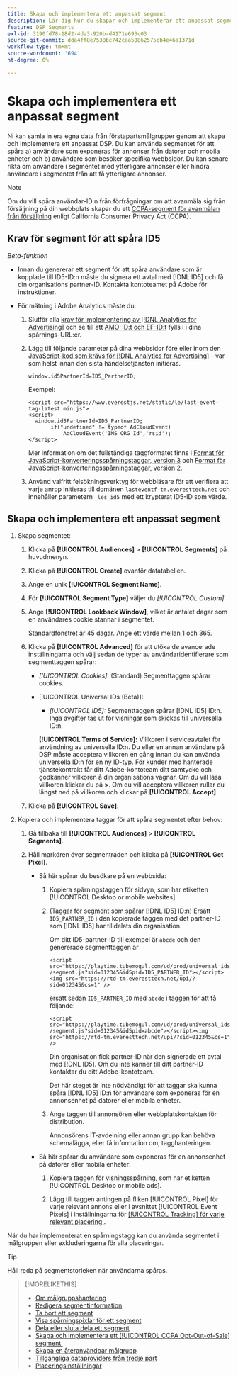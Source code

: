 ```yaml
---
title: Skapa och implementera ett anpassat segment
description: Lär dig hur du skapar och implementerar ett anpassat segment för att spåra användare som exponeras för annonser eller användare som besöker dina webbsidor.
feature: DSP Segments
exl-id: 3190fd78-18d2-4da3-920b-d4171e693c03
source-git-commit: dda4ff8e7538bc742caa50862575cb4e46a1371d
workflow-type: tm+mt
source-wordcount: '694'
ht-degree: 0%

---
```


# Skapa och implementera ett anpassat segment

Ni kan samla in era egna data från förstapartsmålgrupper genom att skapa och implementera ett anpassat DSP. Du kan använda segmentet för att spåra a) användare som exponeras för annonser från datorer och mobila enheter och b) användare som besöker specifika webbsidor. Du kan senare rikta om användare i segmentet med ytterligare annonser eller hindra användare i segmentet från att få ytterligare annonser.

>[!NOTE]
>
>Om du vill spåra användar-ID:n från förfrågningar om att avanmäla sig från försäljning på din webbplats skapar du ett [CCPA-segment för avanmälan från försäljning](ccpa-opt-out-segment-create.md) enligt California Consumer Privacy Act (CCPA).

## Krav för segment för att spåra ID5

*Beta-funktion*

* Innan du genererar ett segment för att spåra användare som är kopplade till ID5-ID:n måste du signera ett avtal med [!DNL ID5] och få din organisations partner-ID. Kontakta kontoteamet på Adobe för instruktioner.

* För mätning i Adobe Analytics måste du:

   1. Slutför alla [krav för implementering av [!DNL Analytics for Advertising]](/help/integrations/analytics/prerequisites.md) och se till att [AMO-ID:t och EF-ID:t](/help/integrations/analytics/ids.md) fylls i i dina spårnings-URL:er.

   1. Lägg till följande parameter på dina webbsidor före eller inom den [JavaScript-kod som krävs för [!DNL Analytics for Advertising]](/help/integrations/analytics/javascript.md) - var som helst innan den sista händelsetjänsten initieras.

      ```window.id5PartnerId=ID5_PartnerID;```

      Exempel:

      ```
      <script src="https://www.everestjs.net/static/le/last-event-tag-latest.min.js">
      <script>
        window.id5PartnerId=ID5_PartnerID;
             if("undefined" != typeof AdCloudEvent)
                 AdCloudEvent('IMS ORG Id','rsid');
      </script>
      ```

      Mer information om det fullständiga taggformatet finns i [Format för JavaScript-konverteringsspårningstaggar, version 3](/help/search-social-commerce/tracking/format-conversion-tag-jsv3.md) och [Format för JavaScript-konverteringsspårningstaggar, version 2](/help/search-social-commerce/tracking/format-conversion-tag-jsv2.md).

   1. Använd valfritt felsökningsverktyg för webbläsare för att verifiera att varje anrop initieras till domänen `lasteventf-tm.everesttech.net` och innehåller parametern `_les_id5` med ett krypterat ID5-ID som värde.

## Skapa och implementera ett anpassat segment

1. Skapa segmentet:

   1. Klicka på **[!UICONTROL Audiences]** > **[!UICONTROL Segments]** på huvudmenyn.

   1. Klicka på **[!UICONTROL Create]** ovanför datatabellen.

   1. Ange en unik **[!UICONTROL Segment Name]**.

   1. För **[!UICONTROL Segment Type]** väljer du *[!UICONTROL Custom]*.

   1. Ange **[!UICONTROL Lookback Window]**, vilket är antalet dagar som en användares cookie stannar i segmentet.

      Standardfönstret är 45 dagar. Ange ett värde mellan 1 och 365.

   1. Klicka på **[!UICONTROL Advanced]** för att utöka de avancerade inställningarna och välj sedan de typer av användaridentifierare som segmenttaggen spårar:

      * *[!UICONTROL Cookies]:* (Standard) Segmenttaggen spårar cookies.

      * [!UICONTROL Universal IDs (Beta)]:

         * *[!UICONTROL ID5]:* Segmenttaggen spårar [!DNL ID5] ID:n. Inga avgifter tas ut för visningar som skickas till universella ID:n.

        **[!UICONTROL Terms of Service]:** Villkoren i serviceavtalet för användning av universella ID:n. Du eller en annan användare på DSP måste acceptera villkoren en gång innan du kan använda universella ID:n för en ny ID-typ. För kunder med hanterade tjänstekontrakt får ditt Adobe-kontoteam ditt samtycke och godkänner villkoren å din organisations vägnar. Om du vill läsa villkoren klickar du på **>**. Om du vill acceptera villkoren rullar du längst ned på villkoren och klickar på **[!UICONTROL Accept]**.

   1. Klicka på **[!UICONTROL Save]**.

1. Kopiera och implementera taggar för att spåra segmentet efter behov:

   1. Gå tillbaka till **[!UICONTROL Audiences]** > **[!UICONTROL Segments]**.

   1. Håll markören över segmentraden och klicka på **[!UICONTROL Get Pixel]**.

      * Så här spårar du besökare på en webbsida:

         1. Kopiera spårningstaggen för sidvyn, som har etiketten [!UICONTROL Desktop or mobile websites].

         1. (Taggar för segment som spårar [!DNL ID5] ID:n) Ersätt `ID5_PARTNER_ID` i den kopierade taggen med det partner-ID som [!DNL ID5] har tilldelats din organisation.

            Om ditt ID5-partner-ID till exempel är `abcde` och den genererade segmenttaggen är

            ```<script src="https://playtime.tubemogul.com/ud/prod/universal_ids/segment.js?sid=012345&id5pid=ID5_PARTNER_ID"></script><img src="https://rtd-tm.everesttech.net/upi/?sid=012345&cs=1" />```

            ersätt sedan `ID5_PARTNER_ID` med `abcde` i taggen för att få följande:

            ```<script src="https://playtime.tubemogul.com/ud/prod/universal_ids/segment.js?sid=012345&id5pid=abcde"></script><img src="https://rtd-tm.everesttech.net/upi/?sid=012345&cs=1" />```

            Din organisation fick partner-ID när den signerade ett avtal med [!DNL ID5]. Om du inte känner till ditt partner-ID kontaktar du ditt Adobe-kontoteam.

            Det här steget är inte nödvändigt för att taggar ska kunna spåra [!DNL ID5] ID:n för användare som exponeras för en annonsenhet på datorer eller mobila enheter.

         1. Ange taggen till annonsören eller webbplatskontakten för distribution.

            Annonsörens IT-avdelning eller annan grupp kan behöva schemalägga, eller få information om, tagghanteringen.

      * Så här spårar du användare som exponeras för en annonsenhet på datorer eller mobila enheter:

         1. Kopiera taggen för visningsspårning, som har etiketten [!UICONTROL Desktop or mobile ads].

         1. Lägg till taggen antingen på fliken [!UICONTROL Pixel] för varje relevant annons eller i avsnittet [!UICONTROL Event Pixels] i inställningarna för [[!UICONTROL Tracking] för varje relevant placering &#x200B;](/help/dsp/campaign-management/placements/placement-settings.md#placement-tracking).

När du har implementerat en spårningstagg kan du använda segmentet i målgruppen eller exkluderingarna för alla placeringar.

>[!TIP]
>
>Håll reda på segmentstorleken när användarna spåras.

>[!MORELIKETHIS]
>
>* [Om målgruppshantering](audience-about.md)
>* [Redigera segmentinformation](segment-edit.md)
>* [Ta bort ett segment](segment-delete.md)
>* [Visa spårningspixlar för ett segment](segment-view-pixels.md)
>* [Dela eller sluta dela ett segment](segment-share.md)
>* [Skapa och implementera ett [!UICONTROL CCPA Opt-Out-of-Sale] segment &#x200B;](ccpa-opt-out-segment-create.md)
>* [Skapa en återanvändbar målgrupp](reusable-audience-create.md)
>* [Tillgängliga dataproviders från tredje part](third-party-data-providers.md)
>* [Placeringsinställningar](/help/dsp/campaign-management/placements/placement-settings.md)
